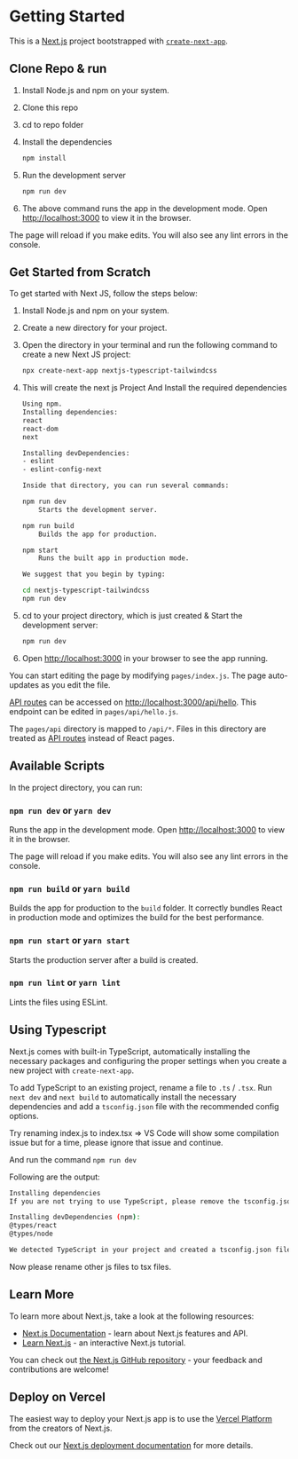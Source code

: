 # Getting Started

This is a [Next.js](https://nextjs.org/) project bootstrapped with [`create-next-app`](https://github.com/vercel/next.js/tree/canary/packages/create-next-app).

## Clone Repo & run

1. Install Node.js and npm on your system.
2. Clone this repo
3. cd to repo folder
4. Install the dependencies

   ```bash
   npm install
   ```

5. Run the development server

   ```bash
   npm run dev
   ```

6. The above command runs the app in the development mode. Open [http://localhost:3000](http://localhost:3000) to view it in the browser.

The page will reload if you make edits. You will also see any lint errors in the console.

## Get Started from Scratch

To get started with Next JS, follow the steps below:

1. Install Node.js and npm on your system.
2. Create a new directory for your project.
3. Open the directory in your terminal and run the following command to create a new Next JS project:

   ```bash
   npx create-next-app nextjs-typescript-tailwindcss
   ```

4. This will create the next js Project And Install the required dependencies

   ```bash
   Using npm.
   Installing dependencies:
   react
   react-dom
   next

   Installing devDependencies:
   - eslint
   - eslint-config-next

   Inside that directory, you can run several commands:

   npm run dev
       Starts the development server.

   npm run build
       Builds the app for production.

   npm start
       Runs the built app in production mode.

   We suggest that you begin by typing:

   cd nextjs-typescript-tailwindcss
   npm run dev
   ```

5. cd to your project directory, which is just created & Start the development server:

   ```bash
   npm run dev
   ```

6. Open [http://localhost:3000](http://localhost:3000) in your browser to see the app running.

You can start editing the page by modifying `pages/index.js`. The page auto-updates as you edit the file.

[API routes](https://nextjs.org/docs/api-routes/introduction) can be accessed on [http://localhost:3000/api/hello](http://localhost:3000/api/hello). This endpoint can be edited in `pages/api/hello.js`.

The `pages/api` directory is mapped to `/api/*`. Files in this directory are treated as [API routes](https://nextjs.org/docs/api-routes/introduction) instead of React pages.

## Available Scripts

In the project directory, you can run:

### `npm run dev` or `yarn dev`

Runs the app in the development mode. Open [http://localhost:3000](http://localhost:3000) to view it in the browser.

The page will reload if you make edits. You will also see any lint errors in the console.

### `npm run build` or `yarn build`

Builds the app for production to the `build` folder. It correctly bundles React in production mode and optimizes the build for the best performance.

### `npm run start` or `yarn start`

Starts the production server after a build is created.

### `npm run lint` or `yarn lint`

Lints the files using ESLint.

## Using Typescript

Next.js comes with built-in TypeScript, automatically installing the necessary packages and configuring the proper settings when you create a new project with `create-next-app`.

To add TypeScript to an existing project, rename a file to `.ts` / `.tsx`. Run `next dev` and `next build` to automatically install the necessary dependencies and add a `tsconfig.json` file with the recommended config options.

Try renaming index.js to index.tsx => VS Code will show some compilation issue but for a time, please ignore that issue and continue.

And run the command `npm run dev`

Following are the output:

```bash
Installing dependencies
If you are not trying to use TypeScript, please remove the tsconfig.json file from your package root (and any TypeScript files in your app and pages directories).

Installing devDependencies (npm):
@types/react
@types/node

We detected TypeScript in your project and created a tsconfig.json file for you.
```

Now please rename other js files to tsx files.

## Learn More

To learn more about Next.js, take a look at the following resources:

- [Next.js Documentation](https://nextjs.org/docs) - learn about Next.js features and API.
- [Learn Next.js](https://nextjs.org/learn) - an interactive Next.js tutorial.

You can check out [the Next.js GitHub repository](https://github.com/vercel/next.js/) - your feedback and contributions are welcome!

## Deploy on Vercel

The easiest way to deploy your Next.js app is to use the [Vercel Platform](https://vercel.com/new?utm_medium=default-template&filter=next.js&utm_source=create-next-app&utm_campaign=create-next-app-readme) from the creators of Next.js.

Check out our [Next.js deployment documentation](https://nextjs.org/docs/deployment) for more details.
